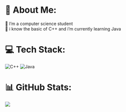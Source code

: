 # 💫 About Me:
🔭 I’m a computer science student<br>🌱 i know the basic of C++ and i’m currently learning Java


# 💻 Tech Stack:
![C++](https://img.shields.io/badge/C%2B%2B-00599C?style=for-the-badge&logo=c%2B%2B&logoColor=white)
![Java](https://img.shields.io/badge/java-%23ED8B00.svg?style=for-the-badge&logo=openjdk&logoColor=white)
# 📊 GitHub Stats:
![](https://github-readme-stats.vercel.app/api/top-langs/?username=DanyelC05&theme=material-palenight&hide_border=false&include_all_commits=false&count_private=false&layout=compact)
